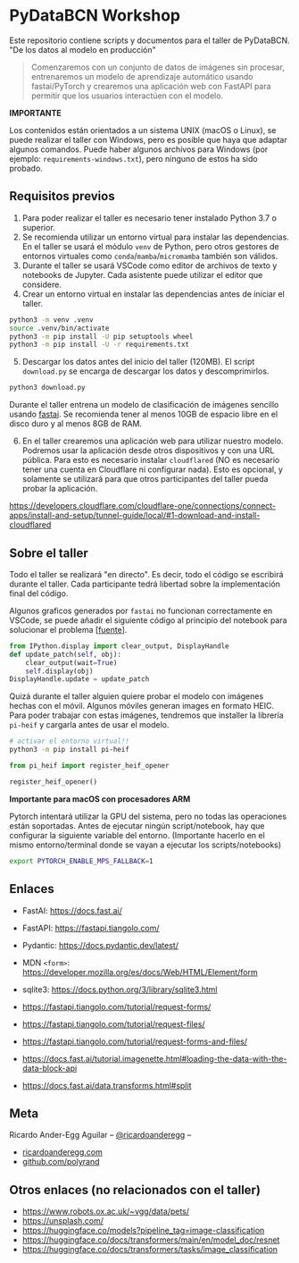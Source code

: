 # PyDataBCN Workshop

Este repositorio contiene scripts y documentos para el taller de PyDataBCN. "De los datos al modelo en producción"

> Comenzaremos con un conjunto de datos de imágenes sin procesar, entrenaremos
> un modelo de aprendizaje automático usando fastai/PyTorch y crearemos una
> aplicación web con FastAPI para permitir que los usuarios interactúen con el
> modelo.

**IMPORTANTE**

Los contenidos están orientados a un sistema UNIX (macOS o Linux), se puede
realizar el taller con Windows, pero es posible que haya que adaptar algunos
comandos. Puede haber algunos archivos para Windows (por ejemplo:
`requirements-windows.txt`), pero ninguno de estos ha sido probado.

## Requisitos previos

1. Para poder realizar el taller es necesario tener instalado Python 3.7 o superior.
2. Se recomienda utilizar un entorno virtual para instalar las dependencias. En el taller se usará el módulo `venv` de Python, pero
   otros gestores de entornos virtuales como `conda`/`mamba`/`micromamba` también son válidos.
3. Durante el taller se usará VSCode como editor de archivos de texto y notebooks de Jupyter. Cada asistente puede utilizar el editor que
   considere.
4. Crear un entorno virtual en instalar las dependencias antes de iniciar el taller.

```sh
python3 -m venv .venv
source .venv/bin/activate
python3 -m pip install -U pip setuptools wheel
python3 -m pip install -U -r requirements.txt
```

5. Descargar los datos antes del inicio del taller (120MB). El script `download.py` se encarga de descargar los datos y descomprimirlos.

```sh
python3 download.py
```

Durante el taller entrena un modelo de clasificación de imágenes sencillo usando
[fastai](https://docs.fast.ai/). Se recomienda tener al menos 10GB de espacio
libre en el disco duro y al menos 8GB de RAM.

6. En el taller crearemos una aplicación web para utilizar nuestro modelo.
   Podremos usar la aplicación desde otros dispositivos y con una URL pública. Para
   esto es necesario instalar `cloudflared` (NO es necesario tener una cuenta en
   Cloudflare ni configurar nada). Esto es opcional, y solamente se utilizará para
   que otros participantes del taller pueda probar la aplicación.

https://developers.cloudflare.com/cloudflare-one/connections/connect-apps/install-and-setup/tunnel-guide/local/#1-download-and-install-cloudflared

## Sobre el taller

Todo el taller se realizará "en directo". Es decir, todo el código se escribirá
durante el taller. Cada participante tedrá libertad sobre la implementación
final del código.

Algunos graficos generados por `fastai` no funcionan correctamente en VSCode, se
puede añadir el siguiente código al principio del notebook para solucionar el
problema [[fuente](https://github.com/microsoft/vscode-jupyter/issues/13163)].

```python
from IPython.display import clear_output, DisplayHandle
def update_patch(self, obj):
    clear_output(wait=True)
    self.display(obj)
DisplayHandle.update = update_patch
```

Quizá durante el taller alguien quiere probar el modelo con imágenes hechas con
el móvil. Algunos móviles generan images en formato HEIC. Para poder trabajar
con estas imágenes, tendremos que installer la librería `pi-heif` y cargarla
antes de usar el modelo.

```sh
# activar el entorno virtual!!
python3 -m pip install pi-heif
```

```python
from pi_heif import register_heif_opener

register_heif_opener()
```

**Importante para macOS con procesadores ARM**

Pytorch intentará utilizar la GPU del sistema, pero no todas las operaciones
están soportadas. Antes de ejecutar ningún script/notebook, hay que configurar
la siguiente variable del entorno. (Importante hacerlo en el mismo
entorno/terminal donde se vayan a ejecutar los scripts/notebooks)

```sh
export PYTORCH_ENABLE_MPS_FALLBACK=1
```

## Enlaces

- FastAI: https://docs.fast.ai/
- FastAPI: https://fastapi.tiangolo.com/
- Pydantic: https://docs.pydantic.dev/latest/
- MDN `<form>`: https://developer.mozilla.org/es/docs/Web/HTML/Element/form
- sqlite3: https://docs.python.org/3/library/sqlite3.html

- https://fastapi.tiangolo.com/tutorial/request-forms/
- https://fastapi.tiangolo.com/tutorial/request-files/
- https://fastapi.tiangolo.com/tutorial/request-forms-and-files/

- https://docs.fast.ai/tutorial.imagenette.html#loading-the-data-with-the-data-block-api
- https://docs.fast.ai/data.transforms.html#split

## Meta

Ricardo Ander-Egg Aguilar – [@ricardoanderegg](https://twitter.com/ricardoanderegg) –

- [ricardoanderegg.com](http://ricardoanderegg.com/)
- [github.com/polyrand](https://github.com/polyrand/)

## Otros enlaces (no relacionados con el taller)

- https://www.robots.ox.ac.uk/~vgg/data/pets/
- https://unsplash.com/
- https://huggingface.co/models?pipeline_tag=image-classification
- https://huggingface.co/docs/transformers/main/en/model_doc/resnet
- https://huggingface.co/docs/transformers/tasks/image_classification
